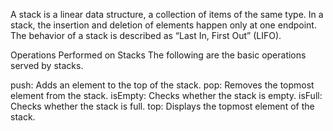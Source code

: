 A stack is a linear data structure, a collection of items of the same type.
In a stack, the insertion and deletion of elements happen only at one endpoint. The behavior of a stack is described as “Last In, First Out” (LIFO). 

Operations Performed on Stacks
The following are the basic operations served by stacks.

push: Adds an element to the top of the stack.
pop: Removes the topmost element from the stack.
isEmpty: Checks whether the stack is empty.
isFull: Checks whether the stack is full.
top: Displays the topmost element of the stack.


